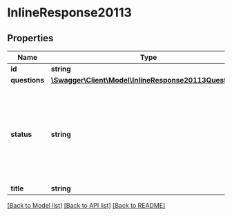 # InlineResponse20113

## Properties
Name | Type | Description | Notes
------------ | ------------- | ------------- | -------------
**id** | **string** | Meeting Poll ID | [optional] 
**questions** | [**\Swagger\Client\Model\InlineResponse20113Questions[]**](InlineResponse20113Questions.md) | Array of Polls | [optional] 
**status** | **string** | Status of the Meeting Poll:&lt;br&gt;&#x60;notstart&#x60; - Poll not started&lt;br&gt;&#x60;started&#x60; - Poll started&lt;br&gt;&#x60;ended&#x60; - Poll ended&lt;br&gt;&#x60;sharing&#x60; - Sharing poll results | [optional] 
**title** | **string** | Title for the poll. | [optional] 

[[Back to Model list]](../README.md#documentation-for-models) [[Back to API list]](../README.md#documentation-for-api-endpoints) [[Back to README]](../README.md)


